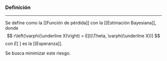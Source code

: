 ### Definición
---
Se define como la [[Función de pérdida]] con la [[Estimación Bayesiana]], donde $$ r\left(\varphi(\underline X)\right) = E[l(\Theta, \varphi(\underline X))] $$ con $E[~]$ es la [[Esperanza]].

Se busca minimizar este riesgo.
